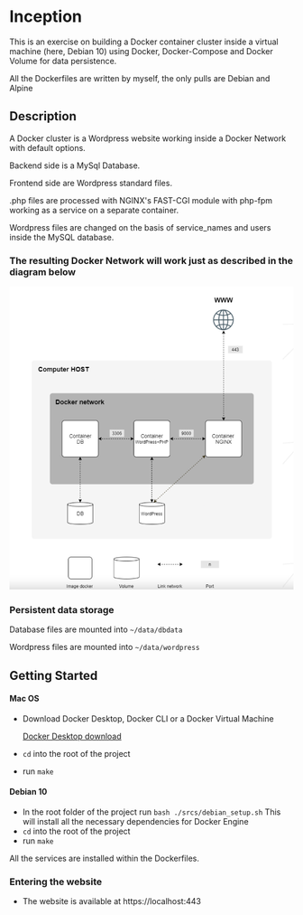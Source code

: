 # Inception

This is an exercise on building a Docker container cluster inside a virtual machine (here, Debian 10)
using Docker, Docker-Compose and Docker Volume for data persistence.

All the Dockerfiles are written by myself,
the only pulls are Debian and Alpine

## Description

A Docker cluster is a Wordpress website working inside a Docker Network with default options.

Backend side is a MySql Database.

Frontend side are Wordpress standard files.

.php files are processed with NGINX's FAST-CGI module with php-fpm working as a service on a separate container.

Wordpress files are changed on the basis of service_names and users inside the MySQL database.

### The resulting Docker Network will work just as described in the diagram below

![Inception netowrk](./assets/Inception_network.png)

### Persistent data storage

Database files are mounted into ```~/data/dbdata```

Wordpress files are mounted into ```~/data/wordpress```

## Getting Started

#### Mac OS
* Download Docker Desktop, Docker CLI or a Docker Virtual Machine
	
	[Docker Desktop download](https://docs.docker.com/desktop/mac/install/)
* ```cd``` into the root of the project
* run ```make``` 
  
#### Debian 10
* In the root folder of the project run ```bash ./srcs/debian_setup.sh```
	This will install all the necessary dependencies for Docker Engine
* ```cd``` into the root of the project
* run ```make```  


All the services are installed within the Dockerfiles.

### Entering the website

* The website is available at https://localhost:443
